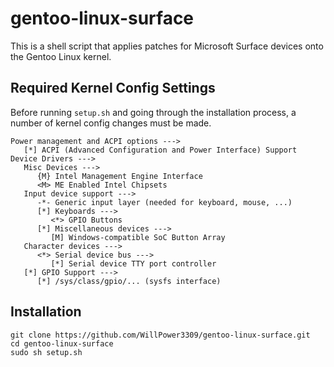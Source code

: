 # gentoo-linux-surface
This is a shell script that applies patches for Microsoft Surface devices onto the Gentoo Linux kernel.

## Required Kernel Config Settings
Before running `setup.sh` and going through the installation process, a number of kernel config changes must be made.

```
Power management and ACPI options --->
   [*] ACPI (Advanced Configuration and Power Interface) Support
Device Drivers --->
   Misc Devices --->
      {M} Intel Management Engine Interface
      <M> ME Enabled Intel Chipsets
   Input device support --->
      -*- Generic input layer (needed for keyboard, mouse, ...)
      [*] Keyboards --->
         <*> GPIO Buttons
      [*] Miscellaneous devices --->
         [M] Windows-compatible SoC Button Array
   Character devices --->
      <*> Serial device bus --->
         [*] Serial device TTY port controller
   [*] GPIO Support --->
      [*] /sys/class/gpio/... (sysfs interface)
```

## Installation

```
git clone https://github.com/WillPower3309/gentoo-linux-surface.git
cd gentoo-linux-surface
sudo sh setup.sh
```
